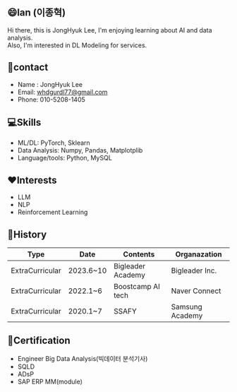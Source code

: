 ## 😄Ian (이종혁)
Hi there, this is JongHyuk Lee, I'm enjoying learning about AI and data analysis.  
Also, I'm interested in DL Modeling for services.

## 👀contact
- Name : JongHyuk Lee
- Email: whdgurdl77@gmail.com
- Phone: 010-5208-1405

## 💻Skills
- ML/DL: PyTorch, Sklearn
- Data Analysis: Numpy, Pandas, Matplotplib
- Language/tools: Python, MySQL

## ❤️Interests
- LLM
- NLP
- Reinforcement Learning

## 🏃History
|Type|Date|Contents|Organazation|
|---------------|--------|-----------|------------|
|ExtraCurricular|2023.6~10|Bigleader Academy|Bigleader Inc.|
|ExtraCurricular|2022.1~6|Boostcamp AI tech|Naver Connect|
|ExtraCurricular|2020.1~7|SSAFY|Samsung Academy|

## 🏅Certification
- Engineer Big Data Analysis(빅데이터 분석기사)
- SQLD
- ADsP
- SAP ERP MM(module)

<!--
**JHyuk2/JHyuk2** is a ✨ _special_ ✨ repository because its `README.md` (this file) appears on your GitHub profile.

Here are some ideas to get you started:

- 🔭 I’m currently working on ...
- 🌱 I’m currently learning ...
- 👯 I’m looking to collaborate on ...
- 🤔 I’m looking for help with ...
- 💬 Ask me about ...
- 📫 How to reach me: ...
- 😄 Pronouns: ...
- ⚡ Fun fact: ...
-->
